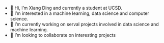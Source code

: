 - 👋 Hi, I’m Xiang Ding and currently a student at UCSD.
- 👀 I’m interested in a machine learning, data science and computer science.
- 🌱 I’m currently working on serval projects involved in data science and machine learning.
- 💞️ I’m looking to collaborate on interesting projects

<!---
fanhh/fanhh is a ✨ special ✨ repository because its `README.md` (this file) appears on your GitHub profile.
You can click the Preview link to take a look at your changes.
--->
